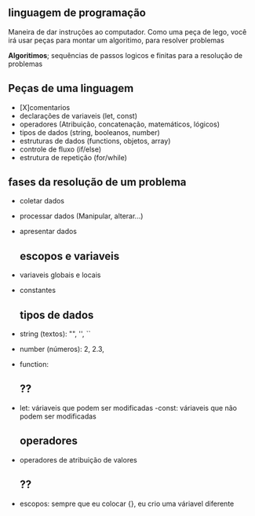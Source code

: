 ##  linguagem de programação 

Maneira de dar instruções ao computador.
Como uma peça de lego, você irá usar peças para montar um algoritimo, para resolver problemas 

  **Algoritimos**; sequências de passos logicos e finitas para a resolução de problemas 

  ## Peças de uma linguagem

  - [X]comentarios 
  - declarações de variaveis (let, const)
  - operadores (Atribuição, concatenação, matemáticos, lógicos)
  - tipos de dados (string, booleanos, number)
  - estruturas de dados (functions, objetos, array)
  - controle de fluxo (if/else)
  - estrutura de repetição (for/while)

  ## fases da resolução de um problema
  
- coletar dados 
- processar dados (Manipular, alterar...)
- apresentar dados

  ## escopos e variaveis

- variaveis globais e locais
- constantes

  ## tipos de dados

- string (textos): "", '', ``
- number (números): 2, 2.3, 
- function:

  ## ??

- let: váriaveis que podem ser modificadas
-const: váriaveis que não podem ser modificadas 

  ## operadores 

- operadores de atribuição de valores 

  ## ??

- escopos: sempre que eu colocar {}, eu crio uma váriavel diferente